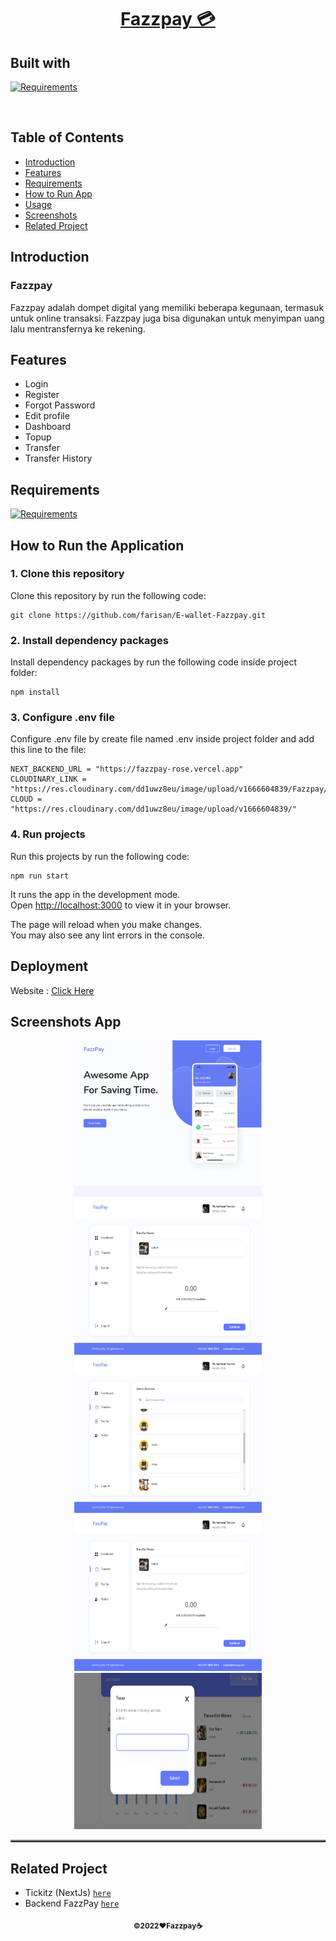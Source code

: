 <h1 align="center"><u>Fazzpay 💳</u></h1>
<p align="left">
<h2>Built with</h2>
</p>

[![Requirements](https://skillicons.dev/icons?i=react,next)](https://skillicons.dev)

<br>

## Table of Contents

- [Introduction](#introduction)
- [Features](#features)
- [Requirements](#requirements)
- [How to Run App](#how-to-run-the-application)
- [Usage](#Development)
- [Screenshots](#screenshots)
- [Related Project](#related-project)

## Introduction

<h3>Fazzpay</h3>
<p>Fazzpay adalah dompet digital yang memiliki beberapa kegunaan, termasuk untuk online transaksi. Fazzpay juga bisa digunakan untuk menyimpan uang lalu mentransfernya ke rekening.</p>

## Features

- Login
- Register
- Forgot Password
- Edit profile
- Dashboard
- Topup
- Transfer
- Transfer History

## Requirements

[![Requirements](https://skillicons.dev/icons?i=figma,vscode,vercel)](https://skillicons.dev)

## How to Run the Application

### 1. Clone this repository

Clone this repository by run the following code:

```
git clone https://github.com/farisan/E-wallet-Fazzpay.git
```

### 2. Install dependency packages

Install dependency packages by run the following code inside project folder:

```
npm install
```

### 3. Configure .env file

Configure .env file by create file named .env inside project folder and add this line to the file:

```
NEXT_BACKEND_URL = "https://fazzpay-rose.vercel.app"
CLOUDINARY_LINK = "https://res.cloudinary.com/dd1uwz8eu/image/upload/v1666604839/Fazzpay/example_qx2pf0.png"
CLOUD = "https://res.cloudinary.com/dd1uwz8eu/image/upload/v1666604839/"
```

### 4. Run projects

Run this projects by run the following code:

```
npm run start
```

It runs the app in the development mode.\
Open [http://localhost:3000](http://localhost:3000) to view it in your browser.

The page will reload when you make changes.\
You may also see any lint errors in the console.

## Deployment

Website : [Click Here](https://ewallet-fazzpay.vercel.app/)

## Screenshots App

<table border="2">
    <div align="center">
        <img width="300" height="250" src="./src/assets/readme/fazzpay_dashboard.png">
        <img width="300" height="250" src="./src/assets/readme/fazzpay_tf.png">
        <img width="300" height="250" src="./src/assets/readme/fazzpay_history.png">
        <img width="300" height="250" src="./src/assets/readme/fazzpay_tf.png">
        <img width="300" height="250" src="https://github.com/imbasri-dev/fazzpay-nextjs/blob/master/src/assets/Readme/Topup.png?raw=true">
    </div>
</table>

## Related Project

- Tickitz (NextJs) [`here`](https://lepisa-fe.vercel.app/)
- Backend FazzPay [`here`](https://documenter.getpostman.com/view/23706970/2s8ZDR8RFJ)

<p align="center"><sub><b>&copy;2022❤️Fazzpay☕</b></sub></p>
